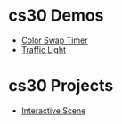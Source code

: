 # cs30 Demos
- [Color Swap Timer](ColorTimeSwap)
- [Traffic Light](TrafficLight)

# cs30 Projects
- [Interactive Scene](InteractiveScene-BouncingBalls)
